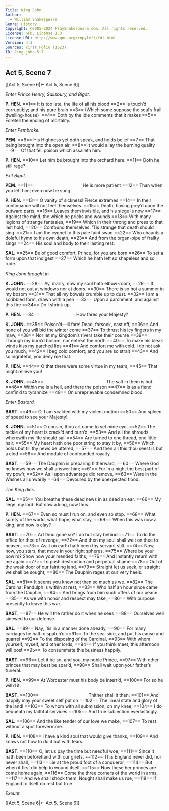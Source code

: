 ```yaml
---
Title: King John
Author: 
  - William Shakespeare
Genre: History
Copyright: ©2005-2024 PlayShakespeare.com. All rights reserved.
License: GFDL License 1.3
License URL: http://www.gnu.org/copyleft/fdl.html
Version: 4.3
Sources: First Folio (1623)
ID: king-john-5-7
---
```


## Act 5, Scene 7
[[Act 5, Scene 6|← Act 5, Scene 6]]

*Enter Prince Henry, Salisbury, and Bigot.*

**P. HEN.**
==1== It is too late, the life of all his blood
==2== Is touch’d corruptibly; and his pure brain
==3== (Which some suppose the soul’s frail dwelling-house) 
==4== Doth by the idle comments that it makes
==5== Foretell the ending of mortality.

*Enter Pembroke.*

**PEM.**
==6== His Highness yet doth speak, and holds belief
==7== That being brought into the open air,
==8== It would allay the burning quality
==9== Of that fell poison which assaileth him.

**P. HEN.**
==10== Let him be brought into the orchard here.
==11== Doth he still rage?

*Exit Bigot.*

**PEM.**
==11==            He is more patient
==12== Than when you left him; even now he sung.

**P. HEN.**
==13== O vanity of sickness! Fierce extremes
==14== In their continuance will not feel themselves.
==15== Death, having prey’d upon the outward parts,
==16== Leaves them invisible, and his siege is now
==17== Against the mind, the which he pricks and wounds
==18== With many legions of strange fantasies,
==19== Which in their throng and press to that last hold,
==20== Confound themselves. ’Tis strange that death should sing.
==21== I am the cygnet to this pale faint swan
==22== Who chaunts a doleful hymn to his own death,
==23== And from the organ-pipe of frailty sings
==24== His soul and body to their lasting rest.

**SAL.**
==25== Be of good comfort, Prince, for you are born
==26== To set a form upon that indigest
==27== Which he hath left so shapeless and so rude.

*King John brought in.*

**K. JOHN.**
==28== Ay, marry, now my soul hath elbow-room,
==29== It would not out at windows nor at doors.
==30== There is so hot a summer in my bosom
==31== That all my bowels crumble up to dust.
==32== I am a scribbled form, drawn with a pen
==33== Upon a parchment, and against this fire
==34== Do I shrink up.

**P. HEN.**
==34==         How fares your Majesty?

**K. JOHN.**
==35== Poison’d—ill fare! Dead, forsook, cast off,
==36== And none of you will bid the winter come
==37== To thrust his icy fingers in my maw,
==38== Nor let my kingdom’s rivers take their course
==39== Through my burn’d bosom, nor entreat the north
==40== To make his bleak winds kiss my parched lips
==41== And comfort me with cold. I do not ask you much,
==42== I beg cold comfort; and you are so strait
==43== And so ingrateful, you deny me that.

**P. HEN.**
==44== O that there were some virtue in my tears,
==45== That might relieve you!

**K. JOHN.**
==45==               The salt in them is hot.
==46== Within me is a hell, and there the poison
==47== Is as a fiend confin’d to tyrannize
==48== On unreprievable condemned blood.

*Enter Bastard.*

**BAST.**
==49== O, I am scalded with my violent motion
==50== And spleen of speed to see your Majesty!

**K. JOHN.**
==51== O cousin, thou art come to set mine eye.
==52== The tackle of my heart is crack’d and burn’d,
==53== And all the shrouds wherewith my life should sail
==54== Are turned to one thread, one little hair.
==55== My heart hath one poor string to stay it by,
==56== Which holds but till thy news be uttered,
==57== And then all this thou seest is but a clod
==58== And module of confounded royalty.

**BAST.**
==59== The Dauphin is preparing hitherward,
==60== Where God he knows how we shall answer him;
==61== For in a night the best part of my pow’r,
==62== As I upon advantage did remove,
==63== Were in the Washes all unwarily
==64== Devoured by the unexpected flood.

*The King dies.*

**SAL.**
==65== You breathe these dead news in as dead an ear.
==66== My liege, my lord! But now a king, now thus.

**P. HEN.**
==67== Even so must I run on, and even so stop.
==68== What surety of the world, what hope, what stay,
==69== When this was now a king, and now is clay?

**BAST.**
==70== Art thou gone so? I do but stay behind
==71== To do the office for thee of revenge,
==72== And then my soul shall wait on thee to heaven,
==73== As it on earth hath been thy servant still.
==74== Now, now, you stars, that move in your right spheres,
==75== Where be your pow’rs? Show now your mended faiths,
==76== And instantly return with me again
==77== To push destruction and perpetual shame
==78== Out of the weak door of our fainting land.
==79== Straight let us seek, or straight we shall be sought;
==80== The Dauphin rages at our very heels.

**SAL.**
==81== It seems you know not then so much as we.
==82== The Cardinal Pandulph is within at rest,
==83== Who half an hour since came from the Dauphin,
==84== And brings from him such offers of our peace
==85== As we with honor and respect may take,
==86== With purpose presently to leave this war.

**BAST.**
==87== He will the rather do it when he sees
==88== Ourselves well sinewed to our defense.

**SAL.**
==89== Nay, ’tis in a manner done already,
==90== For many carriages he hath dispatch’d
==91== To the sea-side, and put his cause and quarrel
==92== To the disposing of the Cardinal,
==93== With whom yourself, myself, and other lords,
==94== If you think meet, this afternoon will post
==95== To consummate this business happily.

**BAST.**
==96== Let it be so, and you, my noble Prince,
==97== With other princes that may best be spar’d,
==98== Shall wait upon your father’s funeral.

**P. HEN.**
==99== At Worcester must his body be interr’d,
==100== For so he will’d it.

**BAST.**
==100==            Thither shall it then;
==101== And happily may your sweet self put on
==102== The lineal state and glory of the land!
==103== To whom with all submission, on my knee,
==104== I do bequeath my faithful services
==105== And true subjection everlastingly.

**SAL.**
==106== And the like tender of our love we make,
==107== To rest without a spot forevermore.

**P. HEN.**
==108== I have a kind soul that would give thanks,
==109== And knows not how to do it but with tears.

**BAST.**
==110== O, let us pay the time but needful woe,
==111== Since it hath been beforehand with our griefs.
==112== This England never did, nor never shall,
==113== Lie at the proud foot of a conqueror,
==114== But when it first did help to wound itself.
==115== Now these her princes are come home again,
==116== Come the three corners of the world in arms,
==117== And we shall shock them. Nought shall make us rue,
==118== If England to itself do rest but true.

*Exeunt.*

[[Act 5, Scene 6|← Act 5, Scene 6]]